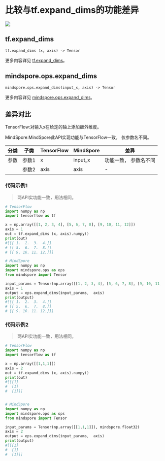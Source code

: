 # 比较与tf.expand_dims的功能差异

<a href="https://gitee.com/mindspore/docs/blob/master/docs/mindspore/source_zh_cn/note/api_mapping/tensorflow_diff/expand_dims.md" target="_blank"><img src="https://mindspore-website.obs.cn-north-4.myhuaweicloud.com/website-images/master/resource/_static/logo_source.png"></a>

## tf.expand_dims

```text
tf.expand_dims (x, axis) -> Tensor
```

更多内容详见 [tf.expand_dims](https://tensorflow.google.cn/versions/r2.6/api_docs/python/tf/expand_dims)。

## mindspore.ops.expand_dims

```text
mindspore.ops.expand_dims(input_x, axis) -> Tensor
```

更多内容详见 [mindspore.ops.expand_dims](https://www.mindspore.cn/docs/zh-CN/master/api_python/ops/mindspore.ops.expand_dims.html)。

## 差异对比

TensorFlow:对输入x在给定的轴上添加额外维度。

MindSpore:MindSpore此API实现功能与TensorFlow一致， 仅参数名不同。

| 分类 | 子类  | TensorFlow | MindSpore | 差异                  |
| ---- | ----- | ---------- | --------- | --------------------- |
| 参数 | 参数1 | x          | input_x   | 功能一致， 参数名不同 |
|      | 参数2 | axis       | axis      | - |

### 代码示例1

> 两API实功能一致，用法相同。

```python
# TensorFlow
import numpy as np
import tensorflow as tf

x = np.array([[1, 2, 3, 4], [5, 6, 7, 8], [9, 10, 11, 12]])
axis = 1
out = tf.expand_dims (x, axis).numpy()
print(out)
#[[[ 1.  2.  3.  4.]]
# [[ 5.  6.  7.  8.]]
# [[ 9. 10. 11. 12.]]]

# MindSpore
import numpy as np
import mindspore.ops as ops
from mindspore import Tensor

input_params = Tensor(np.array([[1, 2, 3, 4], [5, 6, 7, 8], [9, 10, 11, 12]]), mindspore.float32)
axis = 1
output = ops.expand_dims(input_params,  axis)
print(output)
#[[[ 1.  2.  3.  4.]]
# [[ 5.  6.  7.  8.]]
# [[ 9. 10. 11. 12.]]]

```

### 代码示例2

> 两API实功能一致，用法相同。

```python
# TensorFlow
import numpy as np
import tensorflow as tf

x = np.array([[1,1,1]])
axis = 2
out = tf.expand_dims (x, axis).numpy()
print(out)
#[[[1]
#  [1]
#  [1]]]


# MindSpore
import numpy as np
import mindspore.ops as ops
from mindspore import Tensor

input_params = Tensor(np.array([[1,1,1]]), mindspore.float32)
axis = 2
output = ops.expand_dims(input_params,  axis)
print(output)
#[[[1]
#  [1]
#  [1]]]
```
